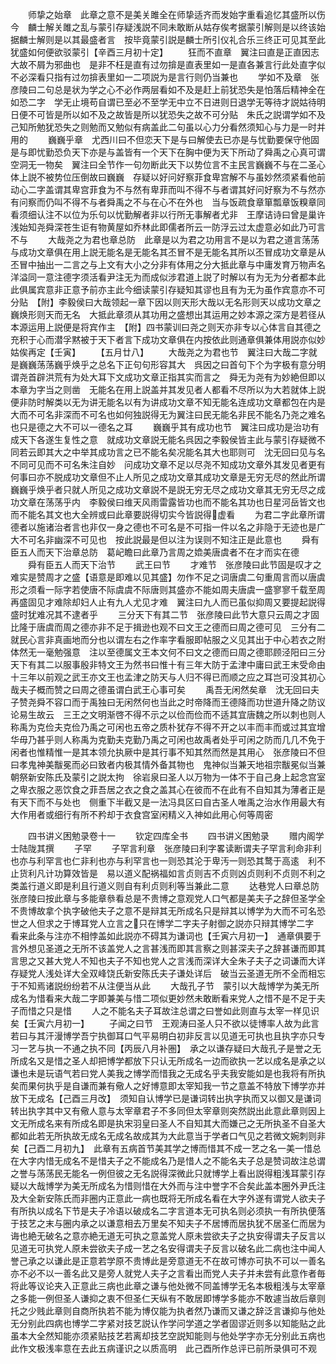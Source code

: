 <!-- { "loadSidebar": true } -->
　　师挚之始章　此章之意不是美关雎全在师挚适齐而发始字重看追忆其盛所以伤今　麟士解关雎之乱与蒙引存疑浅説不同未敢断从姑存俟考据蒙引解则是以终该始据麟士解则是以其最盛者言　按毕竟蒙引説是麟士所引仪礼合乐三终正可见其至此犹盛如何便欲驳蒙引【辛酉三月初十定】
　　狂而不直章　翼注曰直是正直因志大故不屑为邪曲也　是非不枉是直有过勿揜是直表里如一是直各兼言行此处直字似不必深看只指有过勿揜表里如一二项説为是言行则仍当兼也
　　学如不及章　张彦陵曰二句总是状为学之心不必作两层看如不及是赶上前犹恐失是怕落后精神全在如恐二字　学无止境苟自谓已至必不至学无中立不日进则日退学无等待才説姑待明日便不可皆是所以如不及之故皆是所以犹恐失之故不可分贴　朱氏之説谓学如不及己知所勉犹恐失之则勉而又勉似有病盖此二句虽以心力分看然须知心与力是一时并用的
　　巍巍乎章　尤西川曰不但恋天下是与曰解使去已亦是与忧勤要保守他固是与即忧勤恐负天下亦是与盖皆有一个天下在胸中便为天下所动了舜禹之心真可谓空洞无一物矣　翼注曰全节作一句勿断此天下以势位言不主民言巍巍不与在二圣心体上説不被势位压倒故曰巍巍　存疑以好问好察菲食卑宫解不与虽妙然须紧看他前动心二字盖谓其卑宫菲食为不与然有卑菲而叫不得不与者谓其好问好察为不与然亦有问察而仍叫不得不与者舜禹之不与在心不在外也　当与饭疏食章箪瓢章饭糗章同看须细认注不以位为乐句以忧勤解者非以行所无事解者尤非　王摩诘诗曰曾是巢许浅始知尧舜深苍生讵有物黄屋如乔林此即儒者所云一防浮云过太虚意必如此乃可言不与
　　大哉尧之为君也章总防　此章是以为君之功用言不是以为君之道言荡荡与成功文章俱在用上説无能名是无能名其丕冒不是无能名其所以丕冒成功文章是从丕冒中抽出一二言之与上文有大小之分非有体用之分大抵此章与中庸发育万物声名洋溢同一意注德字须活看尹注无为而成似涉君道上説了时解以有为无为分者都本此此俱属宾意非正意予前亦主此今细读蒙引存疑知其谬也且有为无为虽作宾意亦不可分贴　【附】李毅侯曰大哉领起一章下因以则天形大哉以无名形则天以成功文章之巍焕形则天而无名　大抵此章须从其功用之盛想出其运用之妙本源之深方是若径从本源运用上説便是将宾作主　【附】四书蒙训曰尧之则天亦非专以心体言自其德之充积于心而潜孚黙被于天下者言下成功文章俱在内按依此则通章俱兼体用説亦似妙姑俟再定【壬寅】
　　【五月廿八】
　　大哉尧之为君也节　翼注曰大哉二字就是巍巍荡荡巍乎焕乎之总名下正句句形容其大　呉因之曰首句下个为字极有意分明谓尧首辟洪荒有为处大耳下文成功文章正指其实而言之　舜无为尧有为妙絶但即以本章为字当之则凿　无能名在用上説盖并其发见者人都看不尽所以为大若就体上説便非防时解类以无为讲无能名以有为讲成功文章不知无能名连成功文章都包在内是大而不可名非深而不可名也如何独説得无为翼注曰民无能名非民不能名乃尧之难名也只是德之大不可以一德名之耳
　　巍巍乎其有成功也节　翼注曰成功是治功有成天下各遂生复性之意　就成功文章説无能名呉因之李毅侯皆主此与蒙引存疑微不同若云即其大之中举其成功言之已不能名矣况能名其大也耶则可　沈无回曰见与名不同可见而不可名朱注自妙　问成功文章不足以尽尧不知成功文章外其发见者更有何事曰亦不脱成功文章但不止人所见之成功文章其成功文章是无穷无尽的然此所谓巍巍乎焕乎者只就人所见之成功文章説不是説无穷无尽之成功文章其无穷无尽之成功文章在荡荡乎内　李毅侯曰维天风雨雷露皆功也而不能名其功也日星河岳皆文也而不能名其文也大全辨或曰此章要説得切实今皆説得虚看
　　为君二字此章所谓德者以施诸治者言也非仅一身之德也不可名是不可指一件以名之非隐于无迹也是广大不可名非幽深不可见也　按此説最是但以注为误则不知注正是此意也
　　舜有臣五人而天下治章总防　葛屺瞻曰此章乃言周之嫓美唐虞者不在才而实在德
　　舜有臣五人而天下治节
　　武王曰节
　　才难节　张彦陵曰此节固是叹才之难实是赞周才之盛【语意是即难以见其盛】勿作不足之词唐虞二句重周言而以唐虞形之须看一际字若使唐不际虞虞不际唐则其盛亦不能如周夫唐虞一盛寥寥千载至周再盛固见才难除却妇人止有九人尤见才难　翼注曰九人而已虽似抑周又要提起説得盛时犹难况其不逮者乎
　　三分天下有其二节　张彦陵曰此节大意只云周之才固比隆于唐虞而周之德亦非不足于揖逊也观不曰文王之德而曰周之德可见　三分有二就民心言非真画地而分也以谓左右之作率字看服即帖服之义见其出于中心若衣之附体然无一毫勉强意　注以至德属文王本文何不曰文之德而曰周之德耶顾泾阳曰三分天下有其二以服事殷非特文王为然书曰惟十有三年大防于孟津中庸曰武王末受命由十三年以前观之武王亦文王也孟津之防天与人归不得已而顺之应之耳岂可没其初心哉夫子概而赞之曰周之德虽谓白武王心事可矣
　　禹吾无闲然矣章　沈无回曰夫子赞尧舜不容口而于禹独曰无闲然何也当此之时帝降而王德降而功世道升降之防议论易生故云　三王之文明渐啓不得不示之以俭而俭而不适其宜唐魏之所以刺也则人称禹为克俭夫克俭乃禹之可闲也五帝之质朴犹存不得不开之以丰而丰而或过其宜增华毋乃甚乎则人称禹为克勤夫克勤乃禹之可闲也故禹者处乎可闲之防而几几不免于闲者也惟精惟一是其本领允执厥中是其行事不知其然而然是其用心　张彦陵曰不但曰孝鬼神美黻冕而必曰致者内极其情外备其物也　鬼神似当兼天地祖宗黻冕似当兼朝祭新安陈氏及蒙引之説太拘　徐岩泉曰圣人以万物为一体不于自己身上起念宫室之卑衣服之恶饮食之菲吾居之衣之食之盖其心在彼而不在此有不自知其为薄者正是有天下而不与处也　侧重下半截又是一法冯具区曰自古圣人唯禹之治水作用最大有大作用者或细行有所不矜却于衣食宫室闲精义入神如此用心何等周密

　　四书讲义困勉录卷十一
　　钦定四库全书
　　四书讲义困勉录
　　赠内阁学士陆陇其撰
　　子罕
　　子罕言利章　张彦陵曰利字畧读断谓夫子罕言利命非利也亦与利罕言也仁非利也亦与利罕言也一则恐其沦于卑汚一则恐其鹜于高逺　利不止货利凡计功算效皆是　易以道义配祸福如言贞则吉不贞则凶贞则利不贞则不利之类盖行道义即是利且行道义则自有利贞则利等当兼此二意
　　达巷党人曰章总防　张彦陵曰按此章与多能章叅看总是不贵博之意观党人口气都是美夫子之辞但圣学全不贵博故拿个执字破他夫子之意不是辩其无所成名只是辩其以博学为大而不可名恐世之人但求之于博耳党人立言之只在博学二字夫子射御之説亦只辩其博学二字　看来此条与注亦不相悖盖如此説亦不碍其为谦词也【壬寅六月初一】　通章俱要于言外想见圣道之无所不该盖党人之言甚浅而即其言察之则甚深夫子之辞甚谦而即其言思之又甚大党人不知也夫子不知也党人之言浅而深详大全朱子夫子之词谦而大详存疑党人浅处详大全双峰饶氏新安陈氏夫子谦处详后　破当云圣道无所不全而相忘于不知焉诸説纷纷若不从注便当从此
　　大哉孔子节　蒙引以大哉博学为美无所成名为惜看来大哉二字即兼美与惜二项似更妙然未敢断看来党人之惜不是不足于夫子而惜之只是惜
　　人之不能名夫子耳故注总谓之曰誉如此则直与太宰一样见识矣【壬寅六月初一】
　　子闻之曰节　王观涛曰圣人只不欲以徒博率人故为此言若曰与其汗漫博学吾宁执御耳口气平易明白初非反言以见道无可执也且执字亦只专习一艺与执一不通之执不同【丙辰八月补圏】　承之以谦存疑曰大哉孔子是誉之无所成名又是惜之圣人却把博学都放下只认无所成名一边而欲执一艺以成名是承之以谦也未是玩语气若曰党人美我之博学而惜我之无成名乎夫我安能如是也我将有所执矣而果何执乎是自谦而兼有儆人之好博意即太宰知我一节之意盖不特放下博学亦并放下无成名【己酉三月改】　须知自认博学已是谦词转出执字执而又以御又是谦词转出执字其中又有儆人意与太宰章君子不多同但太宰章则突然説出此意此章则因上文无所成名来有所成名即是执宋羽皇曰圣人不自知其大而嫌己之无所执圣不自圣大都如此若无所执故无成名无成名故成其为大此意当于学者口气见之若微文婉刺则非矣【己酉二月初九】　此章有五病首节美其学之博而惜其不成一艺之名一美一惜总在大字内惜无成名不是惜夫子之不能成名乃是惜人之不能名夫子总是赞词故注总谓之誉与荡荡民无能名一例但彼之无名説得深微此只就博学上看出説得粗浅耳蒙引存疑以大哉博学为美无所成名为惜则惜在大外而与注中誉字不合矣此盖本圈外尹氏注及大全新安陈氏而非圈内正意此一病也既将无所成名看在大字外遂有谓党人欲夫子有所执以成名下节是夫子冷语以破成名二字言道本无可执名则必须执一有所执便落于技艺之末与圈内承之以谦意相去万里矣不知夫子不居博而居执犹不居圣仁而居为诲也絶无破名之意亦絶无道无可执之意盖党人原未尝欲夫子之执安得谓夫子反言以见道无可执党人原未尝欲夫子成一艺之名安得谓夫子反言以破名此二病也注中闻人誉己承之以谦此是正意若学原不贵博此是旁意道无不在故可博亦可执不可以一善名亦不必不以一善名此又是旁人就党人夫子之言看出而党人夫子并未尝有此意作者毎将此等议论夹入正意此三病也此章之谦与他处微不同盖博学无名本极粗浅与太宰章之多能一例但圣人谦抑之衷不但圣仁天纵有不敢居即博学多能亦不敢遽当故后章则托之少贱此章则自商所执若不能为博仅能为执者然乃谦而又谦之辞泛言谦抑与他处无分别此四病也博学二字紧对技艺説认作学问学道之学者固谬近则多以知能贴之此虽本大全然知能亦须紧贴技艺若离却技艺空説知能则与他处学字亦无分别此五病也此作文极浅率意在去此五病谨识之以质高明　此己酉所作总评已前所录俱可不观
